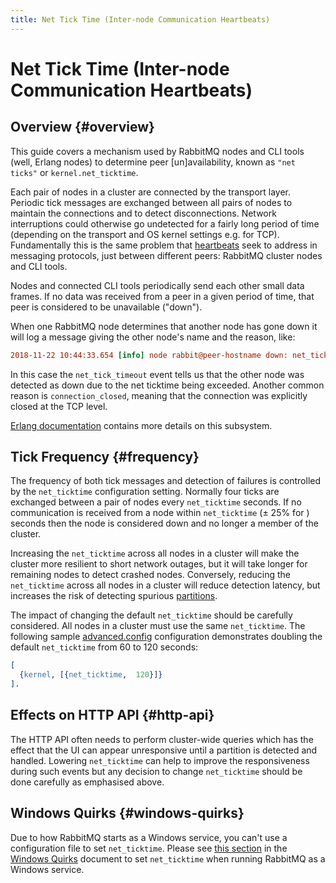 ```yaml
---
title: Net Tick Time (Inter-node Communication Heartbeats)
---
```

<!--
Copyright (c) 2005-2024 Broadcom. All Rights Reserved. The term "Broadcom" refers to Broadcom Inc. and/or its subsidiaries.

All rights reserved. This program and the accompanying materials
are made available under the terms of the under the Apache License,
Version 2.0 (the "License”); you may not use this file except in compliance
with the License. You may obtain a copy of the License at

https://www.apache.org/licenses/LICENSE-2.0

Unless required by applicable law or agreed to in writing, software
distributed under the License is distributed on an "AS IS" BASIS,
WITHOUT WARRANTIES OR CONDITIONS OF ANY KIND, either express or implied.
See the License for the specific language governing permissions and
limitations under the License.
-->

# Net Tick Time (Inter-node Communication Heartbeats)

## Overview {#overview}

This guide covers a mechanism used by RabbitMQ nodes and CLI tools (well, Erlang nodes)
to determine peer [un]availability, known as `"net ticks"` or
`kernel.net_ticktime`.

Each pair of nodes in a cluster are connected by the transport layer.
Periodic tick messages are exchanged between all pairs of nodes to
maintain the connections and to detect disconnections.
Network interruptions could otherwise go undetected for a fairly long
period of time (depending on the transport and OS kernel settings e.g. for TCP).
Fundamentally this is the same problem that [heartbeats](./heartbeats)
seek to address in messaging protocols, just between different peers:
RabbitMQ cluster nodes and CLI tools.

Nodes and connected CLI tools periodically send each other small data frames.
If no data was received from a peer in a given period of time,
that peer is considered to be unavailable ("down").

When one RabbitMQ node determines that another node has gone
down it will log a message giving the other node's name and
the reason, like:

```ini
2018-11-22 10:44:33.654 [info] node rabbit@peer-hostname down: net_tick_timeout
```

In this case the `net_tick_timeout` event tells us that
the other node was detected as down due to the net ticktime
being exceeded. Another common reason is
`connection_closed`, meaning that the connection
was explicitly closed at the TCP level.

[Erlang documentation](http://erlang.org/doc/man/kernel_app.html) contains more
details on this subsystem.

## Tick Frequency {#frequency}

The frequency of both tick messages and detection of failures is controlled
by the `net_ticktime` configuration setting. Normally four ticks
are exchanged between a pair of nodes every `net_ticktime` seconds.
If no communication is received from a node within `net_ticktime`
(&#177; 25% for ) seconds then the node is considered down and no longer a member
of the cluster.

Increasing the `net_ticktime` across all nodes in a cluster will
make the cluster more resilient to short network outages, but it will take
longer for remaining nodes to detect crashed nodes. Conversely, reducing the
`net_ticktime` across all nodes in a cluster will reduce detection
latency, but increases the risk of detecting spurious
[partitions](./partitions).

The impact of changing the default `net_ticktime` should be
carefully considered. All nodes in a cluster must use the same
`net_ticktime`. The following sample [advanced.config](./configure#advanced-config-file)
configuration demonstrates doubling the default `net_ticktime` from
60 to 120 seconds:

```erlang
[
  {kernel, [{net_ticktime,  120}]}
].
```

## Effects on HTTP API {#http-api}

The HTTP API often needs to perform cluster-wide queries
which has the effect that the UI can appear unresponsive until a
partition is detected and handled. Lowering `net_ticktime`
can help to improve the responsiveness during such events but any
decision to change `net_ticktime` should be done carefully
as emphasised above.

## Windows Quirks {#windows-quirks}

Due to how RabbitMQ starts as a Windows service, you can't use a configuration
file to set `net_ticktime`. Please see [this section](./windows-quirks#net-ticktime) in the [Windows Quirks](./windows-quirks)
document to set `net_ticktime` when running RabbitMQ as a Windows service.
